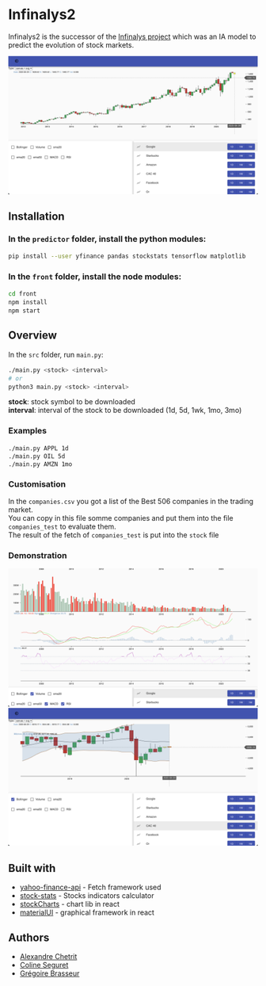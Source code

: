 # Infinalys2

Infinalys2 is the successor of the [Infinalys project](https://github.com/PoCFrance/Infinalys) which was an IA model to predict the evolution of stock markets.

![](.github/without_indicator.png)

## Installation

### In the `predictor` folder, install the python modules:
```bash
pip install --user yfinance pandas stockstats tensorflow matplotlib
```

### In the `front` folder, install the node modules:
```bash
cd front
npm install
npm start
```

## Overview

In the `src` folder, run `main.py`:
```bash
./main.py <stock> <interval>
# or
python3 main.py <stock> <interval>
```

**stock**: stock symbol to be downloaded  
**interval**: interval of the stock to be downloaded (1d, 5d, 1wk, 1mo, 3mo)

### Examples
```
./main.py APPL 1d
./main.py OIL 5d
./main.py AMZN 1mo
```

### Customisation

In the `companies.csv` you got a list of the Best 506 companies in the trading market.  
You can copy in this file somme companies and put them into the file `companies_test` to evaluate them.  
The result of the fetch of `companies_test` is put into the `stock` file

### Demonstration

![](.github/all_indicator.png)
![](.github/boolinger_mult.png)

## Built with

* [yahoo-finance-api](https://github.com/topics/yahoo-finance-api) - Fetch framework used
* [stock-stats](https://github.com/jealous/stockstats) - Stocks indicators calculator
* [stockCharts](https://github.com/rrag/react-stockcharts) - chart lib in react
* [materialUI](https://material-ui.com/) - graphical framework in react


## Authors

 - [Alexandre Chetrit](https://github.com/chetrit)
 - [Coline Seguret](https://github.com/Cleopha)
 - [Grégoire Brasseur](https://github.com/lerimeur)
